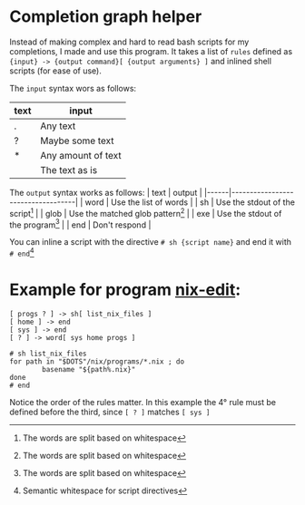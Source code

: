# Completion graph helper

Instead of making complex and hard to read bash scripts for my completions, I
made and use this program. It takes a list of `rules` defined as `{input} ->
{output command}[ {output arguments} ]` and inlined shell scripts (for ease of
use).

The `input` syntax wors as follows:

| text |        input       |
|------|--------------------|
| .    | Any text           |
| ?    | Maybe some text    |
| *    | Any amount of text |
|      | The text as is     |

The `output` syntax works as follows:
| text | output                            |
|------|-----------------------------------|
| word | Use the list of words             |
| sh   | Use the stdout of the script[^1]  |
| glob | Use the matched glob pattern[^1]  |
| exe  | Use the stdout of the program[^1] |
| end  | Don't respond                     |

You can inline a script with the directive `# sh {script name}` and end it with `# end`[^2]

# Example for program [nix-edit](https://github.com/PedroManse/dots/blob/fea19dca79d76b102a3102ccfc7625c93829bb11/bash/nix.bash#L8-L31):

```
[ progs ? ] -> sh[ list_nix_files ]
[ home ] -> end
[ sys ] -> end
[ ? ] -> word[ sys home progs ]

# sh list_nix_files
for path in "$DOTS"/nix/programs/*.nix ; do
        basename "${path%.nix}"
done
# end
```

Notice the order of the rules matter. In this example the 4° rule must be
defined before the third, since `[ ? ]` matches `[ sys ]`

[^1]: The words are split based on whitespace
[^2]: Semantic whitespace for script directives
